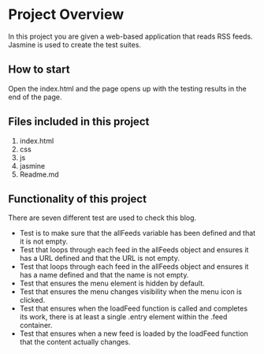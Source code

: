 # Project Overview

In this project you are given a web-based application that reads RSS feeds. Jasmine is used to create the test suites.

## How to start

Open the index.html and the page opens up with the testing results in the end of the page.

## Files included in this project

1. index.html
2. css
3. js
4. jasmine
5. Readme.md

## Functionality of this project

   There are seven different test are used to check this blog.

- Test is to make sure that the allFeeds variable has been defined and that it is not empty.
- Test that loops through each feed in the allFeeds object and ensures it has a URL defined and that the URL is not empty.
- Test that loops through each feed in the allFeeds object and ensures it has a name defined and that the name is not empty.
- Test that ensures the menu element is hidden by default.
- Test that ensures the menu changes visibility when the menu icon is clicked.
- Test that ensures when the loadFeed function is called and completes its work, there is at least a single .entry element within the .feed container.
- Test that ensures when a new feed is loaded by the loadFeed function that the content actually changes.


